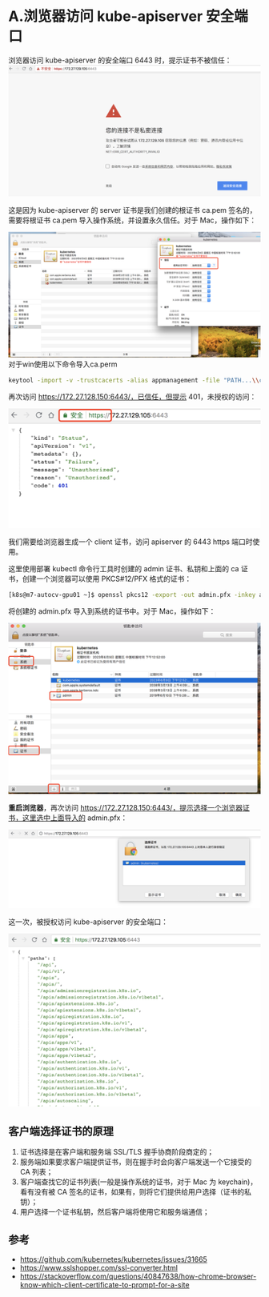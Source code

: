 # A.浏览器访问 kube-apiserver 安全端口

浏览器访问 kube-apiserver 的安全端口 6443 时，提示证书不被信任：
![ssl-failed](images/ssl-failed.png)

这是因为 kube-apiserver 的 server 证书是我们创建的根证书 ca.pem 签名的，需要将根证书 ca.pem 导入操作系统，并设置永久信任。对于 Mac，操作如下：

![keychain](images/keychain.png)
对于win使用以下命令导入ca.perm
``` bash
keytool -import -v -trustcacerts -alias appmanagement -file "PATH...\\ca.pem" -storepass password -keystore cacerts
```

再次访问 https://172.27.128.150:6443/，已信任，但提示 401，未授权的访问：

![ssl-success](images/ssl-success.png)

我们需要给浏览器生成一个 client 证书，访问 apiserver 的 6443 https 端口时使用。

这里使用部署 kubectl 命令行工具时创建的 admin 证书、私钥和上面的 ca 证书，创建一个浏览器可以使用 PKCS#12/PFX 格式的证书：

``` bash
[k8s@m7-autocv-gpu01 ~]$ openssl pkcs12 -export -out admin.pfx -inkey admin-key.pem -in admin.pem -certfile ca.pem
```

将创建的 admin.pfx 导入到系统的证书中。对于 Mac，操作如下：

![admin-cert](images/admin-cert.png)

**重启浏览器**，再次访问 https://172.27.128.150:6443/，提示选择一个浏览器证书，这里选中上面导入的 admin.pfx：

![select-cert](images/select-cert.png)

这一次，被授权访问 kube-apiserver 的安全端口：

![chrome-authored](images/chrome-authored.png)

## 客户端选择证书的原理

1. 证书选择是在客户端和服务端 SSL/TLS 握手协商阶段商定的；
1. 服务端如果要求客户端提供证书，则在握手时会向客户端发送一个它接受的 CA 列表；
1. 客户端查找它的证书列表(一般是操作系统的证书，对于 Mac 为 keychain)，看有没有被 CA 签名的证书，如果有，则将它们提供给用户选择（证书的私钥）；
1. 用户选择一个证书私钥，然后客户端将使用它和服务端通信；


## 参考
+ https://github.com/kubernetes/kubernetes/issues/31665
+ https://www.sslshopper.com/ssl-converter.html
+ https://stackoverflow.com/questions/40847638/how-chrome-browser-know-which-client-certificate-to-prompt-for-a-site
